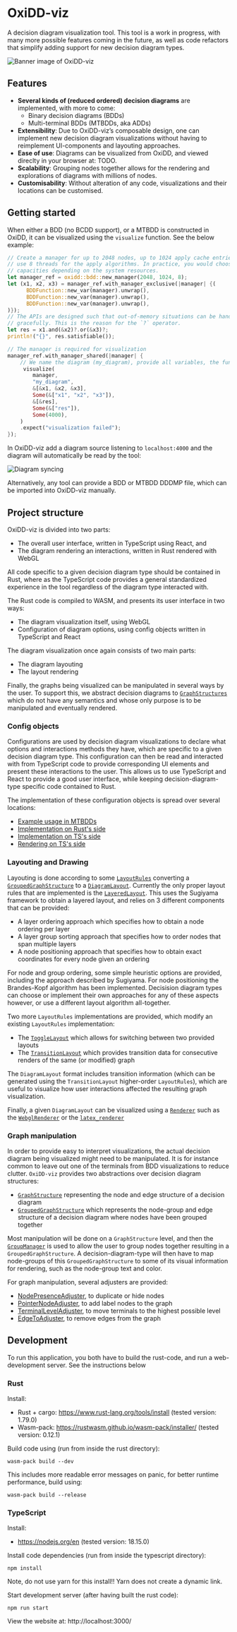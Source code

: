 # OxiDD-viz

A decision diagram visualization tool. This tool is a work in progress, with many more possible features coming in the future, as well as code refactors that simplify adding support for new decision diagram types.

![Banner image of OxiDD-viz](./docs/banner.png)

## Features

- **Several kinds of (reduced ordered) decision diagrams** are implemented, with more to come:
  - Binary decision diagrams (BDDs)
  - Multi-terminal BDDs (MTBDDs, aka ADDs)
- **Extensibility**: Due to OxiDD-viz’s composable design, one can implement new decision diagram visualizations without having to reimplement UI-components and layouting approaches.
- **Ease of use**: Diagrams can be visualized from OxiDD, and viewed direclty in your browser at: TODO.
- **Scalability**: Grouping nodes together allows for the rendering and explorations of diagrams with millions of nodes.
- **Customisability**: Without alteration of any code, visualizations and their locations can be customised.

## Getting started

When either a BDD (no BCDD support), or a MTBDD is constructed in OxiDD, it can be visualized using the `visualize` function. See the below example:

```rust
// Create a manager for up to 2048 nodes, up to 1024 apply cache entries, and
// use 8 threads for the apply algorithms. In practice, you would choose higher
// capacities depending on the system resources.
let manager_ref = oxidd::bdd::new_manager(2048, 1024, 8);
let (x1, x2, x3) = manager_ref.with_manager_exclusive(|manager| {(
      BDDFunction::new_var(manager).unwrap(),
      BDDFunction::new_var(manager).unwrap(),
      BDDFunction::new_var(manager).unwrap(),
)});
// The APIs are designed such that out-of-memory situations can be handled
// gracefully. This is the reason for the `?` operator.
let res = x1.and(&x2)?.or(&x3)?;
println!("{}", res.satisfiable());

// The manager is required for visualization
manager_ref.with_manager_shared(|manager| {
    // We name the diagram (my_diagram), provide all variables, the functions to visualize (res), and the port to export on (defaults to 4000)
     visualize(
        manager,
        "my_diagram",
        &[&x1, &x2, &x3],
        Some(&["x1", "x2", "x3"]),
        &[&res],
        Some(&["res"]),
        Some(4000),
    )
    .expect("visualization failed");
});
```

In OxiDD-viz add a diagram source listening to `localhost:4000` and the diagram will automatically be read by the tool:

![Diagram syncing](docs/diagram-source.png)

Alternatively, any tool can provide a BDD or MTBDD DDDMP file, which can be imported into OxiDD-viz manually.

## Project structure

OxiDD-viz is divided into two parts:

- The overall user interface, written in TypeScript using React, and
- The diagram rendering an interactions, written in Rust rendered with WebGL

All code specific to a given decision diagram type should be contained in Rust, where as the TypeScript code provides a general standardized experience in the tool regardless of the diagram type interacted with.

The Rust code is compiled to WASM, and presents its user interface in two ways:

- The diagram visualization itself, using WebGL
- Configuration of diagram options, using config objects written in TypeScript and React

The diagram visualization once again consists of two main parts:

- The diagram layouting
- The layout rendering

Finally, the graphs being visualized can be manipulated in several ways by the user. To support this, we abstract decision diagrams to [`GraphStructures`](./rust/src/types/util/graph_structure/graph_structure.rs) which do not have any semantics and whose only purpose is to be manipulated and eventually rendered.

### Config objects

Configurations are used by decision diagram visualizations to declare what options and interactions methods they have, which are specific to a given decision diagram type. This configuration can then be read and interacted with from TypeScript code to provide corresponding UI elements and present these interactions to the user. This allows us to use TypeScript and React to provide a good user interface, while keeping decision-diagram-type specific code contained to Rust.

The implementation of these configuration objects is spread over several locations:

- [Example usage in MTBDDs](./rust/src/types/mtbdd/mtbdd_drawer.rs#L518)
- [Implementation on Rust's side](./rust/src/configuration/types)
- [Implementation on TS's side](./typescript/src/state/configuration/types)
- [Rendering on TS's side](./typescript/src/UI/components/configuration)

### Layouting and Drawing

Layouting is done according to some [`LayoutRules`](./rust/src/types/util/drawing/layout_rules.rs) converting a [`GroupedGraphStructure`](./rust/src/types/util/graph_structure/grouped_graph_structure.rs) to a [`DiagramLayout`](./rust/src/types/util/drawing/diagram_layout.rs). Currently the only proper layout rules that are implemented is the [`LayeredLayout`](./rust/src/types/util/drawing/layouts/layered_layout.rs). This uses the Sugiyama framework to obtain a layered layout, and relies on 3 different components that can be provided:

- A layer ordering approach which specifies how to obtain a node ordering per layer
- A layer group sorting approach that specifies how to order nodes that span multiple layers
- A node positioning approach that specifies how to obtain exact coordinates for every node given an ordering

For node and group ordering, some simple heuristic options are provided, including the approach described by Sugiyama. For node positioning the Brandes-Kopf algorithm has been implemented. Decisision diagram types can choose or implement their own approaches for any of these aspects however, or use a different layout algorithm all-together.

Two more `LayoutRules` implementations are provided, which modify an existing `LayoutRules` implementation:

- The [`ToggleLayout`](./rust/src/types/util/drawing/layouts/toggle_layout.rs) which allows for switching between two provided layouts
- The [`TransitionLayout`](./rust/src/types/util/drawing/layouts/transition/transition_layout.rs) which provides transition data for consecutive renders of the same (or modified) graph

The `DiagramLayout` format includes transition information (which can be generated using the `TransitionLayout` higher-order `LayoutRules`), which are useful to visualize how user interactions affected the resulting graph visualization.

Finally, a given `DiagramLayout` can be visualized using a [`Renderer`](./rust/src/types/util/drawing/renderer.rs) such as the [`WebglRenderer`](./rust/src/types/util/drawing/renderers/webgl_renderer.rs) or the [`latex_renderer`](./rust/src/types/util/drawing/renderers/latex_renderer.rs)

### Graph manipulation

In order to provide easy to interpret visualizations, the actual decision diagram being visualized might need to be manipulated. It is for instance common to leave out one of the terminals from BDD visualizations to reduce clutter. `OxiDD-viz` provides two abstractions over decision diagram structures:

- [`GraphStructure`](./rust/src/types/util/graph_structure/graph_structure.rs) representing the node and edge structure of a decision diagram
- [`GroupedGraphStructure`](./rust/src/types/util/graph_structure/grouped_graph_structure.rs) which represents the node-group and edge structure of a decision diagram where nodes have been grouped together

Most manipulation will be done on a `GraphStructure` level, and then the [`GroupManager`](./rust/src/types/util/group_manager.rs) is used to allow the user to group nodes together resulting in a `GroupedGraphStructure`. A decision-diagram-type will then have to map node-groups of this `GroupedGraphStructure` to some of its visual information for rendering, such as the node-group text and color.

For graph manipulation, several adjusters are provided:

- [NodePresenceAdjuster](./rust/src/types/util/graph_structure/graph_manipulators/node_presence_adjuster.rs), to duplicate or hide nodes
- [PointerNodeAdjuster](./rust/src/types/util/graph_structure/graph_manipulators/pointer_node_adjuster.rs), to add label nodes to the graph
- [TerminalLevelAdjuster](./rust/src/types/util/graph_structure/graph_manipulators/terminal_level_adjuster.rs), to move terminals to the highest possible level
- [EdgeToAdjuster](./rust/src/types/util/graph_structure/graph_manipulators/edge_to_adjuster.rs), to remove edges from the graph

## Development

To run this application, you both have to build the rust-code, and run a web-development server. See the instructions below

### Rust

Install:

- Rust + cargo: https://www.rust-lang.org/tools/install (tested version: 1.79.0)
- Wasm-pack: https://rustwasm.github.io/wasm-pack/installer/ (tested version: 0.12.1)
<!-- - wasm2map: https://crates.io/crates/wasm2map (tested version 0.1.0) -->

Build code using (run from inside the rust directory):

```
wasm-pack build --dev
```

This includes more readable error messages on panic, for better runtime performance, build using:

```
wasm-pack build --release
```

### TypeScript

Install:

- https://nodejs.org/en (tested version: 18.15.0)

Install code dependencies (run from inside the typescript directory):

```
npm install
```

Note, do not use yarn for this install!! Yarn does not create a dynamic link.

Start development server (after having built the rust code):

```
npm run start
```

View the website at: http://localhost:3000/
